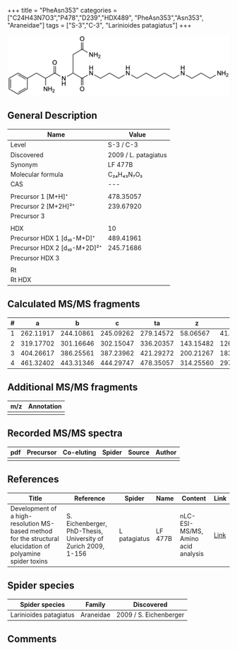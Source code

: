 +++
title = "PheAsn353"
categories = ["C24H43N7O3","P478","D239","HDX489",
"PheAsn353","Asn353",
"Araneidae"]
tags = ["S-3","C-3",
"Larinioides patagiatus"]
+++

![](/img/PheAsn353.png)

## General Description

| Name                         | Value                |
|------------------------------|----------------------|
| Level                        | S-3 / C-3                   |
| Discovered                   | 2009 / L. patagiatus |
| Synonym                      | LF 477B              |
| Molecular formula            | C₂₄H₄₃N₇O₃           |
| CAS                          | ---                  |
|                              |                      |
| Precursor 1 [M+H]⁺           | 478.35057            |
| Precursor 2 [M+2H]²⁺         | 239.67920            |
| Precursor 3                  |                      |
|                              |                      |
| HDX                          | 10                   |
| Precursor HDX 1 [d₁₀-M+D]⁺   | 489.41961            |
| Precursor HDX 2 [d₁₀-M+2D]²⁺ | 245.71686            |
| Precursor HDX 3              |                      |
|                              |                      |
| Rt                           |                      |
| Rt HDX                       |                      |

## Calculated MS/MS fragments

| # | a         | b         | c         | ta        | z         | y         | tz        |
|---|-----------|-----------|-----------|-----------|-----------|-----------|-----------|
| 1 | 262.11917 | 244.10861 | 245.09262 | 279.14572 | 58.06567  | 41.03912  | 75.09222  |
| 2 | 319.17702 | 301.16646 | 302.15047 | 336.20357 | 143.15482 | 126.12827 | 160.18137 |
| 3 | 404.26617 | 386.25561 | 387.23962 | 421.29272 | 200.21267 | 183.18612 | 217.23922 |
| 4 | 461.32402 | 443.31346 | 444.29747 | 478.35057 | 314.25560 | 297.22905 | 331.28215 |

## Additional MS/MS fragments

| m/z       | Annotation |
|-----------|------------|
|           |            |

## Recorded MS/MS spectra

| pdf | Precursor | Co-eluting | Spider | Source | Author |
|-----|-----------|------------|--------|--------|--------|
|     |           |            |        |        |        |

## References

| Title                                                                                                      | Reference                                                     | Spider        | Name    | Content                            | Link                                                               |
|------------------------------------------------------------------------------------------------------------|---------------------------------------------------------------|---------------|---------|------------------------------------|--------------------------------------------------------------------|
| Development of a high-resolution MS-based method for the structural elucidation of polyamine spider toxins | S. Eichenberger, PhD-Thesis, University of Zurich 2009, 1-156 | L  patagiatus | LF 477B | nLC-ESI-MS/MS, Amino acid analysis | [Link](https://www.zora.uzh.ch/id/eprint/12787/1/Eichenberger.pdf) |

## Spider species

| Spider species         | Family    | Discovered             |
|------------------------|-----------|------------------------|
| Larinioides patagiatus | Araneidae | 2009 / S. Eichenberger |

## Comments